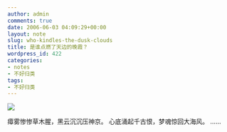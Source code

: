 ```yaml
---
author: admin
comments: true
date: 2006-06-03 04:09:29+00:00
layout: note
slug: who-kindles-the-dusk-clouds
title: 是谁点燃了天边的晚霞？
wordpress_id: 422
categories:
- notes
- 不好归类
tags:
- 不好归类
---
```


![](http://photo7.yupoo.com/20060604/20060604052527_1746901233.jpg)

瘴雾惨惨草木腥，黑云沉沉压神京。
心底涌起千古恨，梦魂惊回大海风。
……
